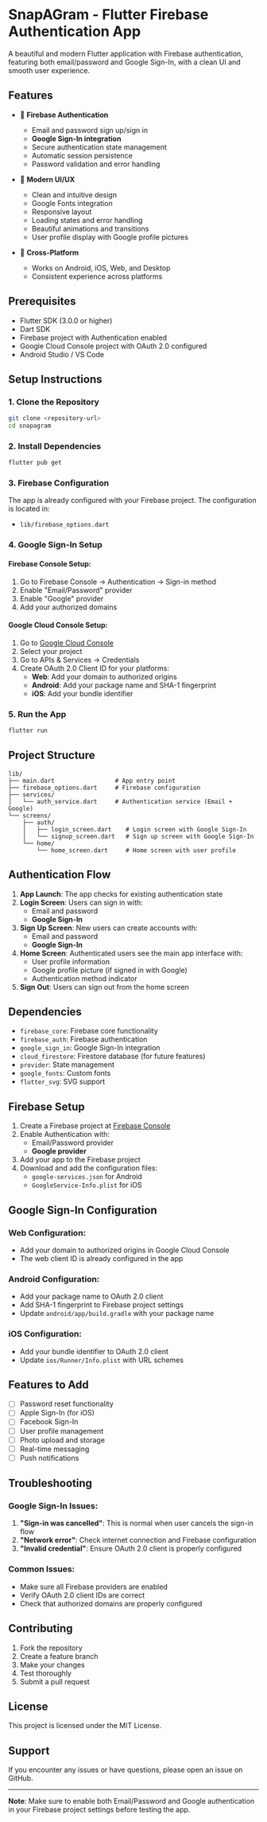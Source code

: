 # SnapAGram - Flutter Firebase Authentication App

A beautiful and modern Flutter application with Firebase authentication, featuring both email/password and Google Sign-In, with a clean UI and smooth user experience.

## Features

- 🔐 **Firebase Authentication**
  - Email and password sign up/sign in
  - **Google Sign-In integration**
  - Secure authentication state management
  - Automatic session persistence
  - Password validation and error handling

- 🎨 **Modern UI/UX**
  - Clean and intuitive design
  - Google Fonts integration
  - Responsive layout
  - Loading states and error handling
  - Beautiful animations and transitions
  - User profile display with Google profile pictures

- 📱 **Cross-Platform**
  - Works on Android, iOS, Web, and Desktop
  - Consistent experience across platforms

## Prerequisites

- Flutter SDK (3.0.0 or higher)
- Dart SDK
- Firebase project with Authentication enabled
- Google Cloud Console project with OAuth 2.0 configured
- Android Studio / VS Code

## Setup Instructions

### 1. Clone the Repository

```bash
git clone <repository-url>
cd snapagram
```

### 2. Install Dependencies

```bash
flutter pub get
```

### 3. Firebase Configuration

The app is already configured with your Firebase project. The configuration is located in:
- `lib/firebase_options.dart`

### 4. Google Sign-In Setup

#### Firebase Console Setup:
1. Go to Firebase Console → Authentication → Sign-in method
2. Enable "Email/Password" provider
3. Enable "Google" provider
4. Add your authorized domains

#### Google Cloud Console Setup:
1. Go to [Google Cloud Console](https://console.cloud.google.com/)
2. Select your project
3. Go to APIs & Services → Credentials
4. Create OAuth 2.0 Client ID for your platforms:
   - **Web**: Add your domain to authorized origins
   - **Android**: Add your package name and SHA-1 fingerprint
   - **iOS**: Add your bundle identifier

### 5. Run the App

```bash
flutter run
```

## Project Structure

```
lib/
├── main.dart                 # App entry point
├── firebase_options.dart     # Firebase configuration
├── services/
│   └── auth_service.dart     # Authentication service (Email + Google)
└── screens/
    ├── auth/
    │   ├── login_screen.dart    # Login screen with Google Sign-In
    │   └── signup_screen.dart   # Sign up screen with Google Sign-In
    └── home/
        └── home_screen.dart     # Home screen with user profile
```

## Authentication Flow

1. **App Launch**: The app checks for existing authentication state
2. **Login Screen**: Users can sign in with:
   - Email and password
   - **Google Sign-In**
3. **Sign Up Screen**: New users can create accounts with:
   - Email and password
   - **Google Sign-In**
4. **Home Screen**: Authenticated users see the main app interface with:
   - User profile information
   - Google profile picture (if signed in with Google)
   - Authentication method indicator
5. **Sign Out**: Users can sign out from the home screen

## Dependencies

- `firebase_core`: Firebase core functionality
- `firebase_auth`: Firebase authentication
- `google_sign_in`: Google Sign-In integration
- `cloud_firestore`: Firestore database (for future features)
- `provider`: State management
- `google_fonts`: Custom fonts
- `flutter_svg`: SVG support

## Firebase Setup

1. Create a Firebase project at [Firebase Console](https://console.firebase.google.com/)
2. Enable Authentication with:
   - Email/Password provider
   - **Google provider**
3. Add your app to the Firebase project
4. Download and add the configuration files:
   - `google-services.json` for Android
   - `GoogleService-Info.plist` for iOS

## Google Sign-In Configuration

### Web Configuration:
- Add your domain to authorized origins in Google Cloud Console
- The web client ID is already configured in the app

### Android Configuration:
- Add your package name to OAuth 2.0 client
- Add SHA-1 fingerprint to Firebase project settings
- Update `android/app/build.gradle` with your package name

### iOS Configuration:
- Add your bundle identifier to OAuth 2.0 client
- Update `ios/Runner/Info.plist` with URL schemes

## Features to Add

- [ ] Password reset functionality
- [ ] Apple Sign-In (for iOS)
- [ ] Facebook Sign-In
- [ ] User profile management
- [ ] Photo upload and storage
- [ ] Real-time messaging
- [ ] Push notifications

## Troubleshooting

### Google Sign-In Issues:
1. **"Sign-in was cancelled"**: This is normal when user cancels the sign-in flow
2. **"Network error"**: Check internet connection and Firebase configuration
3. **"Invalid credential"**: Ensure OAuth 2.0 client is properly configured

### Common Issues:
- Make sure all Firebase providers are enabled
- Verify OAuth 2.0 client IDs are correct
- Check that authorized domains are properly configured

## Contributing

1. Fork the repository
2. Create a feature branch
3. Make your changes
4. Test thoroughly
5. Submit a pull request

## License

This project is licensed under the MIT License.

## Support

If you encounter any issues or have questions, please open an issue on GitHub.

---

**Note**: Make sure to enable both Email/Password and Google authentication in your Firebase project settings before testing the app. 